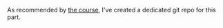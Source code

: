As recommended by [the course](https://fullstackopen.com/en/part3/node_js_and_express#exercises-3-1-3-6), I've created a dedicated git repo for this part.